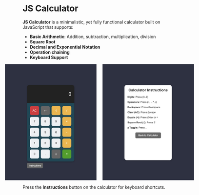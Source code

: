 # JS Calculator

**JS Calculator** is a minimalistic, yet fully functional calculator built on JavaScript that supports:

- **Basic Arithmetic**: Addition, subtraction, multiplication, division  
- **Square Root**  
- **Decimal and Exponential Notation**
- **Operation chaining**
- **Keyboard Support** 

<div style="display: flex; justify-content: center; gap: 20px;">
  <img src="/images/Calculator.png" alt="Calculator Screenshot" width="300">
  <img src="/images/Instructions-Card.png" alt="Instructions Screenshot" width="300">
</div>

Press the **Instructions** button on the calculator for keyboard shortcuts.

